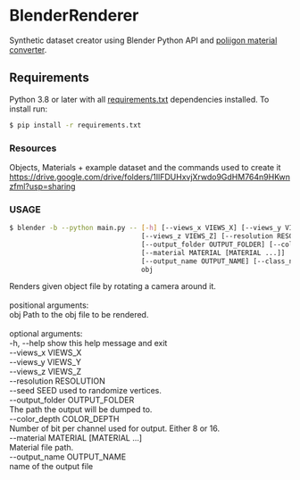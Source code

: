 # BlenderRenderer
Synthetic dataset creator using Blender Python API and [poliigon material converter](https://help.poliigon.com/en/articles/2540839-poliigon-material-converter-addon-for-blender). <br>

## Requirements
Python 3.8 or later with all [requirements.txt](https://github.com/onorabil/blenderRenderer/blob/main/requirements.txt) dependencies installed. To install run:
```bash
$ pip install -r requirements.txt
```

### Resources
Objects, Materials + example dataset and the commands used to create it<br>
https://drive.google.com/drive/folders/1IlFDUHxvjXrwdo9GdHM764n9HKwnzfml?usp=sharing

### USAGE

```bash
$ blender -b --python main.py -- [-h] [--views_x VIEWS_X] [--views_y VIEWS_Y]
                                 [--views_z VIEWS_Z] [--resolution RESOLUTION] [--seed SEED
                                 [--output_folder OUTPUT_FOLDER] [--color_depth COLOR_DEPTH]
                                 [--material MATERIAL [MATERIAL ...]] 
                                 [--output_name OUTPUT_NAME] [--class_name CLASS_NAME]
                                 obj
```

Renders given object file by rotating a camera around it.<br>
<br>
positional arguments:<br>
  obj                   Path to the obj file to be rendered.<br>
<br>
optional arguments:<br>
  -h, --help            show this help message and exit<br>
  --views_x VIEWS_X<br>
  --views_y VIEWS_Y<br>
  --views_z VIEWS_Z<br>
  --resolution RESOLUTION<br>
  --seed SEED           used to randomize vertices.<br>
  --output_folder OUTPUT_FOLDER<br>
                        The path the output will be dumped to.<br>
  --color_depth COLOR_DEPTH<br>
                        Number of bit per channel used for output. Either 8 or
                        16.<br>
  --material MATERIAL [MATERIAL ...]<br>
                        Material file path.<br>
  --output_name OUTPUT_NAME<br>
                        name of the output file<br>


